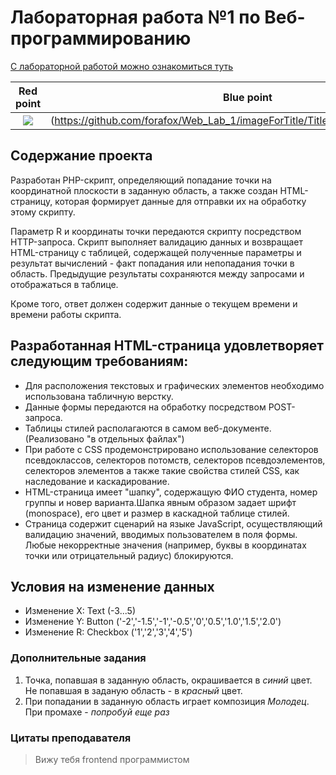 # Лабораторная работа №1 по Веб-программированию

[С лабораторной работой можно ознакомиться туть](https://se.ifmo.ru/~s367268/web_1/)

Red point             |  Blue point
:-------------------------:|:-------------------------:
![](https://github.com/forafox/Web_Lab_1/imageForTitle/TitleImageWithRedPoint.png)  |  (https://github.com/forafox/Web_Lab_1/imageForTitle/TitleImageWithRedPoint.png) 

## Содержание проекта 

Разработан PHP-скрипт, определяющий попадание точки на координатной плоскости в заданную область, а также создан HTML-страницу, которая формирует данные для отправки их на обработку этому скрипту.

Параметр R и координаты точки передаются скрипту посредством HTTP-запроса. Скрипт выполняет валидацию данных и возвращает HTML-страницу с таблицей, содержащей полученные параметры и результат вычислений - факт попадания или непопадания точки в область. Предыдущие результаты сохраняются между запросами и отображаться в таблице.

Кроме того, ответ должен содержит данные о текущем времени и времени работы скрипта.

## Разработанная HTML-страница удовлетворяет следующим требованиям:

- Для расположения текстовых и графических элементов необходимо использована табличную верстку.
- Данные формы передаются на обработку посредством POST-запроса.
- Таблицы стилей располагаются в самом веб-документе.(Реализовано "в отдельных файлах")
- При работе с CSS продемонстрировано использование селекторов псевдоклассов, селекторов потомств, селекторов псевдоэлементов, селекторов элементов а также такие свойства стилей CSS, как наследование и каскадирование.
- HTML-страница имеет "шапку", содержащую ФИО студента, номер группы и новер варианта.Шапка явным образом задает шрифт (monospace), его цвет и размер в каскадной таблице стилей.
- Страница содержит сценарий на языке JavaScript, осуществляющий валидацию значений, вводимых пользователем в поля формы. Любые некорректные значения (например, буквы в координатах точки или отрицательный радиус) блокируются.

## Условия на изменение данных
- Изменение X: Text (-3...5)
- Изменение Y: Button ('-2','-1.5','-1','-0.5','0','0.5','1.0','1.5','2.0')
- Изменение R: Checkbox ('1','2','3','4','5')

### Дополнительные задания
1. Точка, попавшая в заданную область, окрашивается в *синий* цвет. Не попавшая в заданую область - в *красный* цвет.
2. При попадании в заданную область играет композиция *Молодец*. При промахе - *попробуй еще раз*

### Цитаты преподавателя
> Вижу тебя frontend программистом